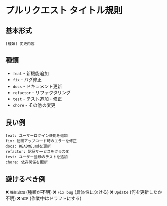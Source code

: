 # プルリクエスト タイトル規則

## 基本形式

```
[種類] 変更内容
```

## 種類

- `feat` - 新機能追加
- `fix` - バグ修正  
- `docs` - ドキュメント更新
- `refactor` - リファクタリング
- `test` - テスト追加・修正
- `chore` - その他の変更

## 良い例

```
feat: ユーザーログイン機能を追加
fix: 動画アップロード時のエラーを修正
docs: README.mdを更新
refactor: 認証サービスをクラス化
test: ユーザー登録のテストを追加
chore: 依存関係を更新
```

## 避けるべき例

❌ `機能追加` (種類が不明)
❌ `Fix bug` (具体性に欠ける)
❌ `Update` (何を更新したか不明)
❌ `WIP` (作業中はドラフトにする)